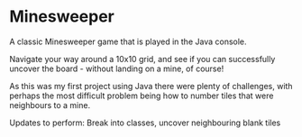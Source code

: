 # Minesweeper

A classic Minesweeper game that is played in the Java console.

Navigate your way around a 10x10 grid, and see if you can successfully uncover the board - without landing on a mine, of course!

As this was my first project using Java there were plenty of challenges, with perhaps the most difficult problem being how to number tiles that were neighbours to a mine.

Updates to perform: Break into classes, uncover neighbouring blank tiles